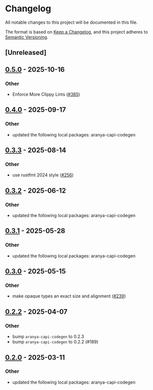 # Changelog

All notable changes to this project will be documented in this file.

The format is based on [Keep a Changelog](https://keepachangelog.com/en/1.0.0/),
and this project adheres to [Semantic Versioning](https://semver.org/spec/v2.0.0.html).

## [Unreleased]

## [0.5.0](https://github.com/aranya-project/aranya-core/compare/aranya-capi-macro-v0.4.0...aranya-capi-macro-v0.5.0) - 2025-10-16

### Other

- Enforce More Clippy Lints ([#385](https://github.com/aranya-project/aranya-core/pull/385))

## [0.4.0](https://github.com/aranya-project/aranya-core/compare/aranya-capi-macro-v0.3.3...aranya-capi-macro-v0.4.0) - 2025-09-17

### Other

- updated the following local packages: aranya-capi-codegen

## [0.3.3](https://github.com/aranya-project/aranya-core/compare/aranya-capi-macro-v0.3.2...aranya-capi-macro-v0.3.3) - 2025-08-14

### Other

- use rustfmt 2024 style ([#256](https://github.com/aranya-project/aranya-core/pull/256))

## [0.3.2](https://github.com/aranya-project/aranya-core/compare/aranya-capi-macro-v0.3.1...aranya-capi-macro-v0.3.2) - 2025-06-12

### Other

- updated the following local packages: aranya-capi-codegen

## [0.3.1](https://github.com/aranya-project/aranya-core/compare/aranya-capi-macro-v0.3.0...aranya-capi-macro-v0.3.1) - 2025-05-28

### Other

- updated the following local packages: aranya-capi-codegen

## [0.3.0](https://github.com/aranya-project/aranya-core/compare/aranya-capi-macro-v0.2.2...aranya-capi-macro-v0.3.0) - 2025-05-15

### Other

- make opaque types an exact size and alignment ([#239](https://github.com/aranya-project/aranya-core/pull/239))

## [0.2.2](https://github.com/aranya-project/aranya-core/compare/aranya-capi-macro-v0.2.1...aranya-capi-macro-v0.2.2) - 2025-04-07

### Other

- bump `aranya-capi-codegen` to 0.2.3
- bump `aranya-capi-codegen` to 0.2.2 (#189)

## [0.2.0](https://github.com/aranya-project/aranya-core/compare/aranya-capi-macro-v0.1.0...aranya-capi-macro-v0.2.0) - 2025-03-11

### Other

- updated the following local packages: aranya-capi-codegen

